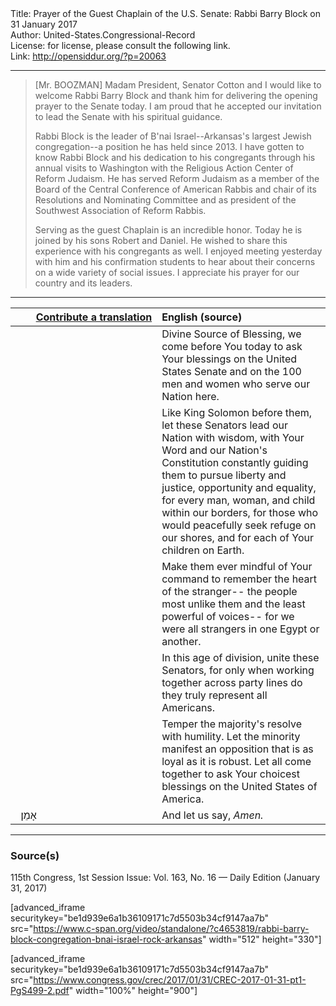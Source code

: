 <html>
<head></head>
<body>
Title: Prayer of the Guest Chaplain of the U.S. Senate: Rabbi Barry Block on 31 January 2017<br />
Author: United-States.Congressional-Record<br />
License: for license, please consult the following link.<br />
Link: <a href="http://opensiddur.org/?p=20063">http://opensiddur.org/?p=20063</a>
<p />
<hr />

<blockquote>
[Mr. BOOZMAN] Madam President, Senator Cotton and I would like to welcome Rabbi Barry Block and thank him for delivering the opening prayer to the Senate today. I am proud that he accepted our invitation to lead the Senate with his spiritual guidance.

Rabbi Block is the leader of B'nai Israel--Arkansas's largest Jewish congregation--a position he has held since 2013. I have gotten to know Rabbi Block and his dedication to his congregants through his annual visits to Washington with the Religious Action Center of Reform Judaism. He has served Reform Judaism as a member of the Board of the Central Conference of American Rabbis and chair of its Resolutions and Nominating Committee and as president of the Southwest Association of Reform Rabbis.

Serving as the guest Chaplain is an incredible honor. Today he is joined by his sons Robert and Daniel. He wished to share this experience with his congregants as well. I enjoyed meeting yesterday with him and his confirmation students to hear about their concerns on a wide variety of social issues. I appreciate his prayer for our country and its leaders.
</blockquote>

<hr />

<table style="margin-left: auto;margin-right: auto;" class="draggable">
<thead><tr><th id="x" style="text-align: right;"><a href="/contributing/upload/">Contribute a translation</a></th><th style="text-align: left;">English (source)</th></tr></thead>
<tbody>
<tr><td style="vertical-align:top;" width="46%">
<div class="liturgy"><span lang="he">

</span></div></td>
 
<td style="vertical-align:top;" width="53%">
<div class="english">
Divine Source of Blessing, 
we come before You today 
to ask Your blessings on the United States Senate 
and on the 100 men and women who serve our Nation here. 
</div></td></tr>


<tr><td style="vertical-align:top;" width="46%">
<div class="liturgy"><span lang="he">

</span></div></td>
 
<td style="vertical-align:top;" width="53%">
<div class="english">
Like King Solomon before them, 
let these Senators lead our Nation with wisdom, 
with Your Word and our Nation's Constitution constantly guiding them 
to pursue liberty and justice, opportunity and equality, 
for every man, woman, and child within our borders, 
for those who would peacefully seek refuge on our shores, 
and for each of Your children on Earth. 
</div></td></tr>


<tr><td style="vertical-align:top;" width="46%">
<div class="liturgy"><span lang="he">

</span></div></td>
 
<td style="vertical-align:top;" width="53%">
<div class="english">
Make them ever mindful of Your command 
to remember the heart of the stranger--
the people most unlike them and the least powerful of voices--
for we were all strangers in one Egypt or another. 
</div></td></tr>


<tr><td style="vertical-align:top;" width="46%">
<div class="liturgy"><span lang="he">

</span></div></td>
 
<td style="vertical-align:top;" width="53%">
<div class="english">
In this age of division, 
unite these Senators, 
for only when working together 
across party lines 
do they truly represent all Americans.
</div></td></tr>


<tr><td style="vertical-align:top;" width="46%">
<div class="liturgy"><span lang="he">

</span></div></td>
 
<td style="vertical-align:top;" width="53%">
<div class="english">
Temper the majority's resolve 
with humility. 
Let the minority manifest an opposition 
that is as loyal as it is robust. 
Let all come together 
to ask Your choicest blessings 
on the United States of America.
</div></td></tr>


<tr><td style="vertical-align:top;" width="46%">
<div class="liturgy"><span lang="he">
&nbsp;
אָמֵן׃
</span></div></td>
 
<td style="vertical-align:top;" width="53%">
<div class="english">
And let us say, 
<em>Amen.</em>
</div></td></tr>
</tbody></table>

<hr />
  
<h3>Source(s)</h3>

115th Congress, 1st Session
Issue: Vol. 163, No. 16 — Daily Edition (January 31, 2017)

[advanced_iframe securitykey="be1d939e6a1b36109171c7d5503b34cf9147aa7b" src="https://www.c-span.org/video/standalone/?c4653819/rabbi-barry-block-congregation-bnai-israel-rock-arkansas" width="512" height="330"]

[advanced_iframe securitykey="be1d939e6a1b36109171c7d5503b34cf9147aa7b" src="https://www.congress.gov/crec/2017/01/31/CREC-2017-01-31-pt1-PgS499-2.pdf" width="100%" height="900"]
</body>
</html>